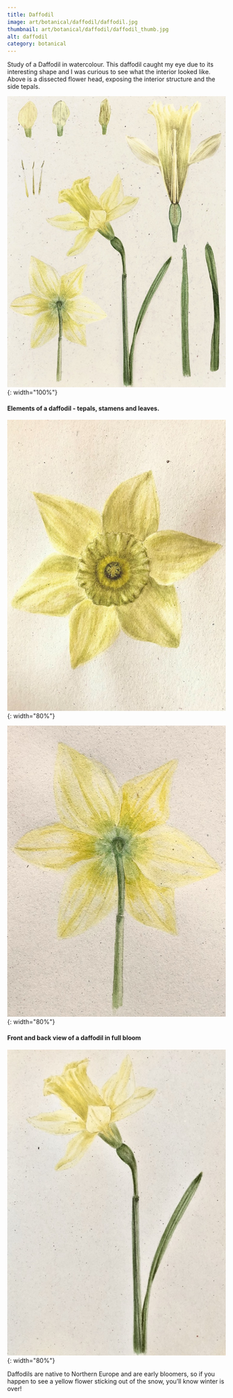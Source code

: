 ```yaml
---
title: Daffodil
image: art/botanical/daffodil/daffodil.jpg
thumbnail: art/botanical/daffodil/daffodil_thumb.jpg
alt: daffodil
category: botanical
---
```


Study of a Daffodil in watercolour.
This daffodil caught my eye due to its interesting shape and I was curious to see what the interior looked like. Above is a dissected flower head, exposing the interior structure and the side tepals.

![daffodil](./assets/img/art/botanical/daffodil/daffodil_structure.jpg){: width="100%"}

#### Elements of a daffodil - tepals, stamens and leaves.

![daffodil front](./assets/img/art/botanical/daffodil/daffodil_front.jpg){: width="80%"}

![daffodil back](./assets/img/art/botanical/daffodil/daffodil_back.jpg){: width="80%"}

#### Front and back view of a daffodil in full bloom

![daffodil side](./assets/img/art/botanical/daffodil/daffodil_side.jpg){: width="80%"}

Daffodils are native to Northern Europe and are early bloomers, so if you happen to see a yellow flower sticking out of the snow, you’ll know winter is over!
